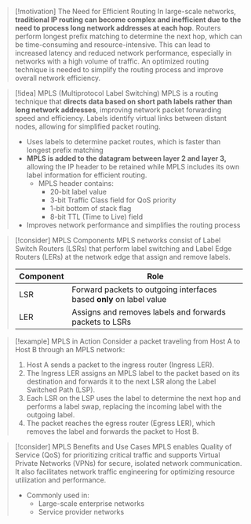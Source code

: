 > [!motivation] The Need for Efficient Routing
> In large-scale networks, **traditional IP routing can become complex and inefficient due to the need to process long network addresses at each hop**. Routers perform longest prefix matching to determine the next hop, which can be time-consuming and resource-intensive. This can lead to increased latency and reduced network performance, especially in networks with a high volume of traffic. An optimized routing technique is needed to simplify the routing process and improve overall network efficiency.

> [!idea] MPLS (Multiprotocol Label Switching)
> MPLS is a routing technique that **directs data based on short path labels rather than long network addresses**, improving network packet forwarding speed and efficiency. Labels identify virtual links between distant nodes, allowing for simplified packet routing.
> - Uses labels to determine packet routes, which is faster than longest prefix matching
> - **MPLS is added to the datagram between layer 2 and layer 3,** allowing the IP header to be retained while MPLS includes its own label information for efficient routing.
>   - MPLS header contains:
>     - 20-bit label value
>     - 3-bit Traffic Class field for QoS priority
>     - 1-bit bottom of stack flag
>     - 8-bit TTL (Time to Live) field
> - Improves network performance and simplifies the routing process

> [!consider] MPLS Components
> MPLS networks consist of Label Switch Routers (LSRs) that perform label switching and Label Edge Routers (LERs) at the network edge that assign and remove labels. 
> 
> | Component | Role |
> |-----------|------|
> | LSR | Forward packets to outgoing interfaces based **only** on label value |
> | LER | Assigns and removes labels and forwards packets to LSRs |


> [!example] MPLS in Action
> Consider a packet traveling from Host A to Host B through an MPLS network:
> 1. Host A sends a packet to the ingress router (Ingress LER).
> 2. The Ingress LER assigns an MPLS label to the packet based on its destination and forwards it to the next LSR along the Label Switched Path (LSP).
> 3. Each LSR on the LSP uses the label to determine the next hop and performs a label swap, replacing the incoming label with the outgoing label.
> 4. The packet reaches the egress router (Egress LER), which removes the label and forwards the packet to Host B.


> [!consider] MPLS Benefits and Use Cases
> MPLS enables Quality of Service (QoS) for prioritizing critical traffic and supports Virtual Private Networks (VPNs) for secure, isolated network communication. It also facilitates network traffic engineering for optimizing resource utilization and performance.
> - Commonly used in:
>   - Large-scale enterprise networks
>   - Service provider networks

